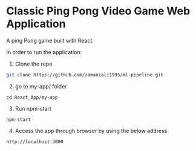 # Classic Ping Pong Video Game Web Application

A ping Pong game built with React. 

In order to run the application:

1. Clone the repo
```sh
git clone https://github.com/zamaniali1995/ml-pipeline.git
```

2. go to my-app/ folder
```
cd React_App/my-app
```

3. Run npm-start
```
npm-start
```

4. Access the app through browser by using the below address
```sh
http://localhost:3000
```
